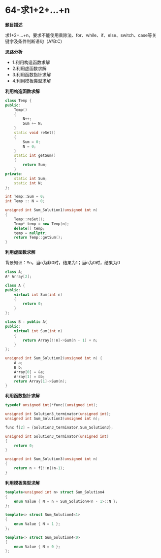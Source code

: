 # 64-求1+2+...+n

**题目描述**

求1+2+…+n，要求不能使用乘除法、for、while、if、else、switch、case等关键字及条件判断语句（A?B:C）

**思路分析**

- 1.利用构造函数求解
- 2.利用虚函数求解
- 3.利用函数指针求解
- 4.利用模板类型求解

**利用构造函数求解**

```c++
class Temp {
public:
	Temp()
	{
		N++;
		Sum += N;
	}
	static void reSet()
	{
		Sum = 0;
		N = 0;
	}
	static int getSum()
	{
		return Sum;
	}
private:
	static int Sum;
	static int N;
};

int Temp::Sum = 0;
int Temp :: N = 0;

unsigned int Sum_Solution1(unsigned int n)
{
	Temp::reSet();
	Temp* temp = new Temp[n];
	delete[] temp;
	temp = nullptr;
	return Temp::getSum();
}
```

**利用虚函数求解**

背景知识：!!n，当n为非0时，结果为1；当n为0时，结果为0

```c++
class A;
A* Array[2];

class A {
public:
	virtual int Sum(int n)
	{
		return 0;
	}
};

class B : public A{
public:
	virtual int Sum(int n)
	{
		return Array[!!n]->Sum(n - 1) + n;
	}
};

unsigned int Sum_Solution2(unsigned int n) {
	A a;
	B b;
	Array[0] = &a;
	Array[1] = &b;
	return Array[1]->Sum(n);
}
```

**利用函数指针求解**

```c++
typedef unsigned int(*func)(unsigned int);

unsigned int Solution3_terminator(unsigned int);
unsigned int Sum_Solution3(unsigned int n);

func f[2] = {Solution3_terminator,Sum_Solution3};

unsigned int Solution3_terminator(unsigned int)
{
    return 0;
}

unsigned int Sum_Solution3(unsigned int n)
{
    return n + f[!!n](n-1);
}
```

**利用模板类型求解**

```c++
template<unsigned int n> struct Sum_Solution4
{
	enum Value { N = n + Sum_Solution4<n - 1>::N };
};

template<> struct Sum_Solution4<1>
{
	enum Value { N = 1 };
};

template<> struct Sum_Solution4<0>
{
	enum Value { N = 0 };
};
```

